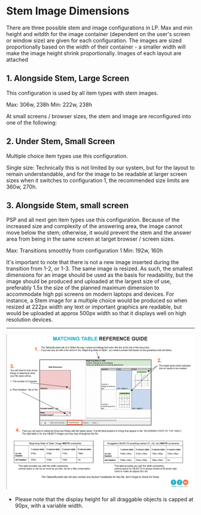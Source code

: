 # Stem Image Dimensions

There are three possible stem and image configurations in LP. Max and min height and witdth for the image container (dependent on the user's screen or window size) are given for each configuration. The images are sized proportionally based on the width of their container - a smaller width will make the image height shrink proportionally. Images of each layout are attached

## 1. Alongside Stem, Large Screen

This configuration is used by all item types with stem images.

Max: 306w, 238h
Min: 222w, 238h

At small screens / browser sizes, the stem and image are reconfigured into one of the following:

## 2. Under Stem, Small Screen

Multiple choice item types use this configuration.

Single size: Technically this is not limited by our system, but for the layout to remain understandable, and for the image to be readable at larger screen sizes when it switches to configuration 1, the recommended size limits are 360w, 270h.

## 3. Alongside Stem, small screen

PSP and all next gen item types use this configuration. Because of the increased size and complexity of the answering area, the image cannot move below the stem; otherwise, it would prevent the stem and the answer area from being in the same screen at target browser / screen sizes.

Max: Transitions smoothly from configuration 1
Min: 192w, 160h

It's important to note that there is not a new image inserted during the transition from 1-2, or 1-3. The same image is resized. As such, the smallest dimensions for an image should be used as the basis for readability, but the image should be produced and uploaded at the largest size of use, preferably 1.5x the size of the planned maximum dimension to accommodate high ppi screens on modern laptops and devices. For instance, a Stem image for a multiple choice would be produced so when resized at 222px width any text or important graphics are readable, but would be uploaded at approx 500px width so that it displays well on high resolution devices. 

---

![Matching Table Reference Guide](../images/MatchingTableRef.png)

- Please note that the display height for all draggable objects is capped at 90px, with a variable width.
